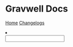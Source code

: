 # Gravwell Docs

[Home](index.md)
[Changelogs](changelog/list.md)

<li class="search-form-container">
<form id="search" class="form-inline" onsubmit="goToSearch(this)">
<input type="search" id="search-field" />
</form>
</li>

<script>addSearchKeyword();</script>
